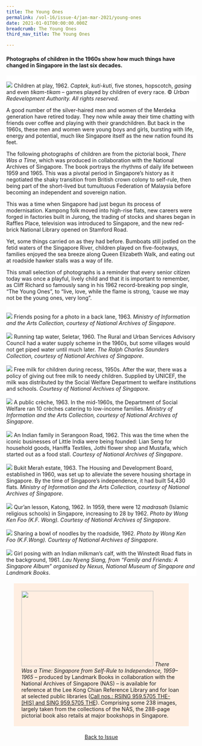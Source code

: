 ```yaml
---
title: The Young Ones
permalink: /vol-16/issue-4/jan-mar-2021/young-ones
date: 2021-01-01T00:00:00.000Z
breadcrumb: The Young Ones
third_nav_title: The Young Ones

---
```


<style>
table { 
	background-color: #ffeee1;
	}
.infobox { 
  padding: 20px;
  margin: 20px;
  background: #ffeee1;
}
</style>


#### Photographs of children in the 1960s show how much things have changed in Singapore in the last six decades.

<div style="background-color: white;">
<br/>
<img src="/images/Vol-16-issue-4/youngones/Children at play_800px.jpg">
Children at play, 1962. <i>Captek</i>, <i>kuti-kuti</i>, five stones, hopscotch, <i>gasing</i> and even <i>tikam-tikam</i> – games played by children of every race. © <i>Urban Redevelopment Authority. All rights reserved</i>.
</div>

A good number of the silver-haired men and women of the Merdeka generation have retired today. They now while away their time chatting with friends over coffee and playing with their grandchildren. But back in the 1960s, these men and women were young boys and girls, bursting with life, energy and potential, much like Singapore itself as the new nation found its feet. 

The following photographs of children are from the pictorial book, *There Was a Time*, which was produced in collaboration  with the National Archives of Singapore. The book portrays the rhythms of daily life between 1959 and 1965. This was a pivotal period in Singapore’s history as it negotiated the shaky transition from British crown colony to self-rule, then being part of the short-lived but tumultuous Federation of Malaysia before becoming an independent and sovereign nation.

This was a time when Singapore had just begun its process of modernisation. Kampong folk moved into high-rise flats, new careers were forged in factories built in Jurong, the trading of stocks and shares began in Raffles Place, television was introduced to Singapore, and the new red-brick National Library opened on Stamford Road.

Yet, some things carried on as they had before. Bumboats still jostled on the fetid waters of the Singapore River, children played on five-footways, families enjoyed the sea breeze along Queen Elizabeth Walk, and eating out at roadside hawker stalls was a way of life.

This small selection of photographs is a reminder that every senior citizen today was once a playful, lively child and that it is important to remember, as Cliff Richard so famously sang in his 1962 record-breaking pop single, “The Young Ones”, to “live, love, while the flame is strong, ‘cause we may not be the young ones, very long”.

<div style="background-color: white;">
<br/>
<img src="/images/Vol-16-issue-4/youngones/FriendsPosing.jpg">
Friends posing for a photo in a back lane, 1963. <i>Ministry of Information and the Arts Collection, courtesy of National Archives of Singapore</i>.
</div>

<div style="background-color: white;">
<br/>
<img src="/images/Vol-16-issue-4/youngones/TapWater.jpg">
Running tap water, Seletar, 1960. The Rural and Urban Services Advisory Council had  a water supply scheme in the 1960s, but some villages would not get piped water until much later. <i>The Ralph Charles Saunders Collection, courtesy of National Archives of Singapore</i>.
</div>


<div style="background-color: white;">
<br/>
<img src="/images/Vol-16-issue-4/youngones/FreeMilk.jpg">
Free milk for children during recess, 1950s. After the war, there was a policy of giving out free milk to needy children. Supplied by UNICEF, the milk was distributed by the Social Welfare Department to welfare institutions and schools. <i>Courtesy of National Archives of Singapore</i>.
</div>

<div style="background-color: white;">
<br/>
<img src="/images/Vol-16-issue-4/youngones/Creche.jpg">
A public crèche, 1963. In the mid-1960s, the Department of Social Welfare ran 10 crèches catering to low-income families. <i>Ministry of Information and the Arts Collection, courtesy of National Archives of Singapore</i>.
</div>

<div style="background-color: white;">
<br/>
<img src="/images/Vol-16-issue-4/youngones/IndianFamily.jpg">
An Indian family in Serangoon Road, 1962. This was the time when the iconic businesses of Little India were being founded: Lian Seng for household goods, Haniffa Textiles, Jothi flower shop and Mustafa, which started out as a food stall. <i>Courtesy of National Archives of Singapore</i>.
</div>

<div style="background-color: white;">
<br/>
<img src="/images/Vol-16-issue-4/youngones/BukitMerah.jpg">
Bukit Merah estate, 1963. The Housing and Development Board, established in 1960, was set up to alleviate the severe housing shortage in Singapore. By the time of Singapore’s independence, it had built 54,430 flats. <i>Ministry of Information and the Arts Collection, courtesy of National Archives of Singapore</i>.
</div>

<div style="background-color: white;">
<br/>
<img src="/images/Vol-16-issue-4/youngones/Lesson1962.jpg">
Qur’an lesson, Katong, 1962. In 1959, there were 12 <i>madrasah</i> (Islamic religious schools) in Singapore, increasing to 28 by 1962. <i>Photo by Wong Ken Foo (K.F. Wong). Courtesy of National Archives of Singapore</i>.
</div>

<div style="background-color: white;">
<br/>
<img src="/images/Vol-16-issue-4/youngones/SharingNoodle.jpg">
Sharing a bowl of noodles by the roadside, 1962. <i>Photo by Wong Ken Foo (K.F.Wong). Courtesy of National Archives of Singapore</i>.
</div>

<div style="background-color: white;">
<br/>
<img src="/images/Vol-16-issue-4/youngones/GirlwithCow.jpg">
Girl posing with an Indian milkman’s calf, with the Winstedt Road flats in the background, 1961. <i>Lau Nyeng Siang, from “Family and Friends: A Singapore Album” organised by Nexus, National Museum of Singapore and Landmark Books</i>.
</div>

<div class="infobox"> 
<img src="/images/Vol-16-issue-4/youngones/Therewasatime_Cover.png" style="width: 350px; height: 200px;"/>
<i>There Was a Time: Singapore from Self-Rule to Independence, 1959–1965</i> – produced by Landmark Books in collaboration with the National Archives of Singapore (NAS) – is available for reference at the Lee Kong Chian Reference Library and for loan at selected public libraries (<a href="https://eservice.nlb.gov.sg/item_holding.aspx?bid=204483324">Call nos.: RSING 959.5705 THE-[HIS] and SING 959.5705 THE</a>). Comprising some 238 images, largely taken from the collections of the NAS, the 288-page pictorial book also retails at major bookshops in Singapore.
</div>

<a href="https://nlb-ba-staging.netlify.app/vol-16/issue-4/jan-mar-2021/"><center>Back to Issue</center></a>
